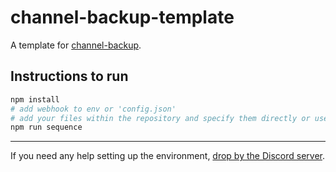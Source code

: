 # channel-backup-template

A template for [channel-backup](https://npm.im/channel-backup).

## Instructions to run

```sh
npm install
# add webhook to env or 'config.json'
# add your files within the repository and specify them directly or use globs
npm run sequence
```

---

If you need any help setting up the environment, [drop by the Discord server](https://discord.gg/Bb3JQQG).